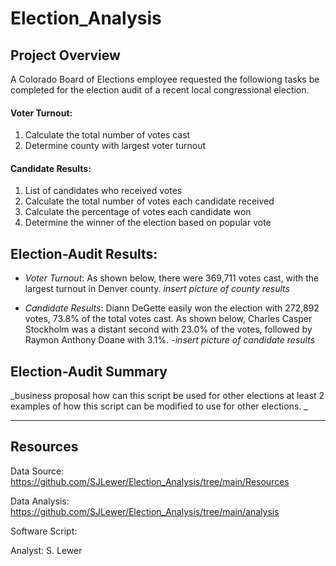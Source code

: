 # Election_Analysis

## Project Overview
A Colorado Board of Elections employee requested the followiong tasks be completed for the election audit of a recent local congressional election.

 #### Voter Turnout:
 1. Calculate the total number of votes cast
 1. Determine county with largest voter turnout

 #### Candidate Results:
 1. List of candidates who received votes
 1. Calculate the total number of votes each candidate received
 1. Calculate the percentage of votes each candidate won
 1. Determine the winner of the election based on popular vote

## Election-Audit Results:
* _Voter Turnout_:  As shown below, there were 369,711 votes cast, with the largest turnout in Denver county.
  _insert picture of county results_
  
* _Candidate Results_:  Diann DeGette easily won the election with 272,892 votes, 73.8% of the total votes cast.  As shown below, Charles Casper Stockholm was a distant second with 23.0% of the votes, followed by Raymon Anthony Doane with 3.1%.
-_insert picture of candidate results_

## Election-Audit Summary
_business proposal how can this script be used for other elections
at least 2 examples of how this script can be modified to use for other elections.
_
___
## Resources
Data Source: https://github.com/SJLewer/Election_Analysis/tree/main/Resources

Data Analysis: https://github.com/SJLewer/Election_Analysis/tree/main/analysis

Software Script: 

Analyst: S. Lewer
